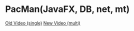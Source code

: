 # PacMan(JavaFX, DB, net, mt) 
[Old Video (single)](https://www.youtube.com/watch?v=yma2jtikWB4)
[New Video (multi)](https://www.youtube.com/watch?v=EcujjVVaq48)